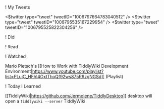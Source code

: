 ! My Tweets

<$twitter type="tweet" tweetID="1006797664783040512" />
<$twitter type="tweet" tweetID="1006795535167229954" />
<$twitter type="tweet" tweetID="1006795525822304256" />


! Did

! Read

! Watched

Mario Pietsch's [[How to Work with TiddlyWiki Development Environment|https://www.youtube.com/playlist?list=PLuiC_HFhI4OxtThoQf92ws875R9zgNGSd]] (Playlist)

! Today I Learned

[[TiddlyWiki|https://github.com/Jermolene/TiddlyDesktop]] desktop will open a ``tiddlywiki --server`` TiddlyWiki
